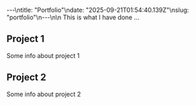 ---\ntitle: "Portfolio"\ndate: "2025-09-21T01:54:40.139Z"\nslug: "portfolio"\n---\n\n
This is what I have done …


## Project 1

Some info about project 1


## Project 2

Some info about project 2

